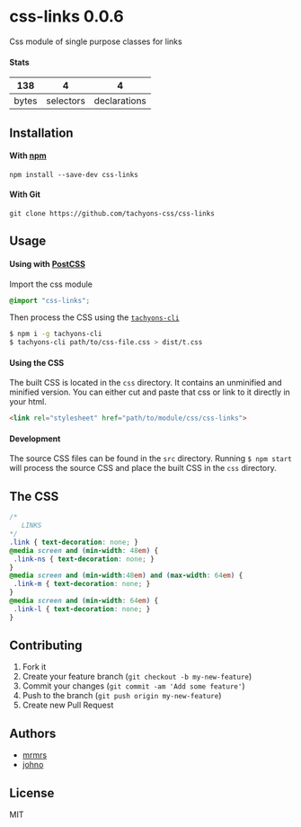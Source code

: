 # css-links 0.0.6

Css module of single purpose classes for links

#### Stats

138 | 4 | 4
---|---|---
bytes | selectors | declarations

## Installation

#### With [npm](https://npmjs.com)

```
npm install --save-dev css-links
```

#### With Git

```
git clone https://github.com/tachyons-css/css-links
```

## Usage

#### Using with [PostCSS](https://github.com/postcss/postcss)

Import the css module

```css
@import "css-links";
```

Then process the CSS using the [`tachyons-cli`](https://github.com/tachyons-css/tachyons-cli)

```sh
$ npm i -g tachyons-cli
$ tachyons-cli path/to/css-file.css > dist/t.css
```

#### Using the CSS

The built CSS is located in the `css` directory. It contains an unminified and minified version.
You can either cut and paste that css or link to it directly in your html.

```html
<link rel="stylesheet" href="path/to/module/css/css-links">
```

#### Development

The source CSS files can be found in the `src` directory.
Running `$ npm start` will process the source CSS and place the built CSS in the `css` directory.

## The CSS

```css
/*
   LINKS
*/
.link { text-decoration: none; }
@media screen and (min-width: 48em) {
 .link-ns { text-decoration: none; }
}
@media screen and (min-width:48em) and (max-width: 64em) {
 .link-m { text-decoration: none; }
}
@media screen and (min-width: 64em) {
 .link-l { text-decoration: none; }
}
```

## Contributing

1. Fork it
2. Create your feature branch (`git checkout -b my-new-feature`)
3. Commit your changes (`git commit -am 'Add some feature'`)
4. Push to the branch (`git push origin my-new-feature`)
5. Create new Pull Request

## Authors

* [mrmrs](http://mrmrs.io)
* [johno](http://johnotander.com)

## License

MIT

